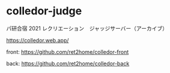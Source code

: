 # colledor-judge

パ研合宿 2021 レクリエーション　ジャッジサーバー（アーカイブ）

https://colledor.web.app/

front: https://github.com/ret2home/colledor-front

back: https://github.com/ret2home/colledor-back
